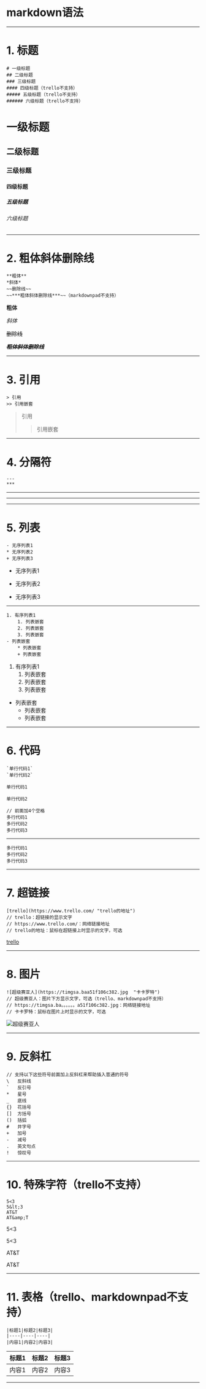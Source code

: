 # markdown语法
---
# 1. 标题
    # 一级标题 
    ## 二级标题 
    ### 三级标题 
    #### 四级标题（trello不支持） 
    ##### 五级标题（trello不支持）
    ###### 六级标题（trello不支持）
# 一级标题 
## 二级标题
### 三级标题
#### 四级标题 
##### 五级标题
###### 六级标题

---
# 2. 粗体斜体删除线

    **粗体**
    *斜体*
    ~~删除线~~
    ~~***粗体斜体删除线***~~（markdownpad不支持）
**粗体**

*斜体*

~~删除线~~

***~~粗体斜体删除线~~***

---
# 3. 引用
    > 引用 
    >> 引用嵌套
> 引用 
>> 引用嵌套

---
# 4. 分隔符
    --- 
    ***

--- 
***

---
# 5. 列表
    - 无序列表1
    * 无序列表2
    + 无序列表3
- 无序列表1
* 无序列表2
+ 无序列表3

---
    1. 有序列表1  
        1. 列表嵌套
        2. 列表嵌套
        3. 列表嵌套
    - 列表嵌套
        * 列表嵌套
        + 列表嵌套

1. 有序列表1
   1. 列表嵌套
   2. 列表嵌套
   3. 列表嵌套
- 列表嵌套
   + 列表嵌套
   * 列表嵌套

---
# 6. 代码
    `单行代码1`
    `单行代码2`
`单行代码1`

`单行代码2`

    // 前面加4个空格
    多行代码1
    多行代码2
    多行代码3

---
    多行代码1
    多行代码2
    多行代码3

---
# 7. 超链接

    [trello](https://www.trello.com/ "trello的地址")
    // trello：超链接的显示文字
    // https://www.trello.com/：网络链接地址
    // trello的地址：鼠标在超链接上时显示的文字，可选

[trello](https://www.trello.com/ "trello的地址")

---
# 8. 图片
    ![超级赛亚人](https://timgsa.baa51f106c382.jpg  "卡卡罗特")
    // 超级赛亚人：图片下方显示文字，可选（trello、markdownpad不支持）
    // https://timgsa.ba。。。。。。a51f106c382.jpg：网络链接地址
    // 卡卡罗特：鼠标在图片上时显示的文字，可选
![超级赛亚人](https://timgsa.baidu.com/timg?image&quality=80&size=b9999_10000&sec=1539516725391&di=3268bc7bff8afa9fdebf73ed2b5a0b40&imgtype=0&src=http%3A%2F%2Fwww.bizhidaquan.com%2Fd%2Ffile%2Fdongman%2Frenwu%2F2016-03-01%2F342354c78df989c2e1178a51f106c382.jpg  "卡卡罗特")

---
# 9. 反斜杠
    // 支持以下这些符号前面加上反斜杠来帮助插入普通的符号
    \   反斜线
    `   反引号
    *   星号
    _   底线
    {}  花括号
    []  方括号
    ()  括弧
    #   井字号
    +   加号
    -   减号
    .   英文句点
    !   惊叹号

---
# 10. 特殊字符（trello不支持）
    5<3
    5&lt;3
    AT&T
    AT&amp;T
5<3

5&lt;3

AT&T

AT&amp;T

---
# 11. 表格（trello、markdownpad不支持）

    |标题1|标题2|标题3|
    |----|----|----|
    |内容1|内容2|内容3|
    
|标题1|标题2|标题3|
|---|---|---|
|内容1|内容2|内容3|

---
